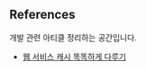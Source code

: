 ## References
개발 관련 아티클 정리하는 공간입니다.

- [웹 서비스 캐시 똑똑하게 다루기](https://toss.tech/article/smart-web-service-cache?utm_source=gaerae.com&utm_campaign=%EA%B0%9C%EB%B0%9C%EC%9E%90%EC%8A%A4%EB%9F%BD%EB%8B%A4&utm_medium=social)
